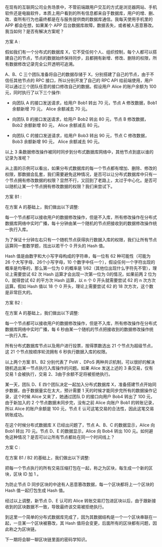 在现有的互联网公司业务场景中，不管前端跟用户交互的方式是浏览器网站、手机软件还是电脑软件，本质上用户看到的所有信息都来自于数据库，用户的增、删、改、查所有行为也最终都是在与服务提供商的数据库通信。我每天使用手机里的 APP 都会在想，如果某个 APP 后台数据库故障，数据丢失，或者被人恶意篡改。我当如何？是否有解决方案呢？


方案 A :

假如我们有一个分布式的数据库 X，它不受任何个人、组织控制，每个人都可以搭建自己的节点，节点的数据始终保持同步，且都拥有新增、修改、删除的权限，所有数据修改记录完全公开透明可追溯。

A、B、C 三个团队准备将自己的数据存储于 X，分别搭建了自己的节点，由于不信任其他节点的 RPC 接口，所以分别开发了自己的 RPC API 给前端使用，用户可以通过三个团队任意的接口修改自己的数据。假设用户 Alice 的账户余额为 100 元，同时执行了以下三个操作:

* 向团队 A 的接口发送请求，给用户 Bob1 转出 70 元，节点 A 修改数据，Bob1 余额新增 70 元， Alice 余额减去 70 元。

* 向团队 B 的接口发送请求，给用户 Bob2 转出 80 元，节点 B 修改数据，Bob2 余额新增 80 元， Alice 余额减去 80 元。

* 向团队 C 的接口发送请求，给用户 Bob3 转出 90 元，节点 C 修改数据，Bob3 余额新增 90 元， Alice 余额减去 90 元。


以上 3 条数据修改操作被同时同步到分布式数据库网络中，其他节点到底以谁的记录为准呢？

从上面的示例可以看出，如果分布式数据库的每一个节点都有增加、删除、修改的权限，那数据会乱套，我们需要避免这种情况，是否可以让分布式数据库中只有一个节点拥有修改数据的权限？显然不行，又回到了老路上，太过于中心化。是否可以随机让某一个节点拥有修改数据的权限？我们来尝试下。

方案 B1 :

在方案 A 的基础上，我们做出以下调整:

每一个节点都可以接收用户的数据修改操作，但是不入库，所有修改操作在分布式数据库网络中实时广播，每十分钟由某一个随机的节点把接收到的数据修改操作统一执行入库。

为了保证十分钟左右只有一个随机节点获得执行数据入库的权限，我们让所有节点运算同一套数学题，找出以若干个 0 开头的 Hash 值。


Hash 值是由数字和大小写字母构成的字符串，每一位有 62 种可能性（可能为 26 个大写字母、26个小写字母，10 个数字中任一个），假设任何一个字符出现的概率是均等的，那么第一位为 0 的概率是 1/62（其他位出现什么字符先不管），理论上需要尝试 62 次 Hash 运算才会出现一次第一位为 0的情况，如果前两 2 位为 0，就得尝试 62 的平方次 Hash 运算，以 n 个 0 开头就需要尝试 62 的 n 次方次运算。假如 Hash 值以 18 个 0 开头，理论上需要尝试 62 的 18 次方次，这个数是非常巨大的。

方案 B2 :

在方案 A 的基础上，我们做出以下调整:

每一个节点都可以接收用户的数据修改操作，但是不入库，所有修改操作在分布式数据库网络中实时广播，每 6 秒由某一个随机的节点把接收到的数据修改操作统一执行入库。

所有分布式数据库节点以及用户进行投票，按得票数选出 21 个节点为超级节点，这 21 个节点按顺序轮流拥有 6 秒执行数据入库的权限。


以上两个方案 B1、B2 分别代表了 PoW 、DPoS 两种共识机制，可以很好的解决随机选出某一节点执行入库操作的问题。如果 Alice 发送上述的 3 条交易，仅有交易 1 会被执行，交易 2、3由于余额不足将被拒绝执行。


某一天，团队 D、E 四个团队决定一起加入分布式数据库 X，准备搭建节点开始同步数据，由于数据量实在太大，预计需要 1 天的时候才能同步完所有的数据操作记录，这个时候 Alice 又来了，她通过团队 D 的接口向用户 Bob4 转出了 100 元，由于新加入的 2 个节点数据未同步完，没有之前 Alice 向账户 Bob1 的转账记录，所以 Alice 的账户余额是 100 元，节点 E 认可这笔交易的合法性，因此这笔交易转账成功。

在这个时候分布式数据库 X 已经出问题了，节点 A、B、C 的数据显示，Alice 向 Bob1 转出 70 元。节点 D、E 的数据显示，Alice 向 Bob4 转出 100 元。如何避免这种情况？是否可以让所有节点都处在同一个时间线上？


方案 C :

在方案 B1 / B2 的基础上，我们做出以下调整:

把每一个节点执行的所有交易压缩打包在一起，称之为区块，每生成一个新的区块，区块 ID 加 1 。

为防止节点 D 同步区块的中途有人恶意篡改数据，每一个区块都将上一个区块的 Hash 值一起打包生成 Hash 值。


经过以上调整，新节点 D、E 认可的 Alice 转账交易打包进区块以后，由于跟新接收到的区块数据不一致，导致最终该交易被拒绝执行。


到这里一个简单的分布式数据库完成了，因为其数据结构是一个一个区块串联在一起，一旦某一个区块被篡改，其 Hash 值将会变更，后面所有的区块都有问题，因此称之为区块链。

下一期将会聊一聊区块链里面的密码学知识。
